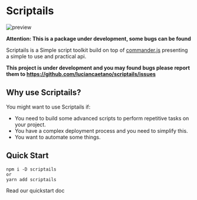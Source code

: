 # Scriptails


![preview](https://media.giphy.com/media/L0SKuIdItTmOOiTlwg/giphy.gif "Prewview")

**Attention: This is a package under development, some bugs can be found**

Scriptails is a Simple script toolkit build on top of [commander.js](https://github.com/tj/commander.js) presenting a simple to use and practical api.

**This project is under development and you may found bugs please report them to https://github.com/luciancaetano/scriptails/issues**

## Why use Scriptails?
You might want to use Scriptails if:
- You need to build some advanced scripts to perform repetitive tasks on your project.
- You have a complex deployment process and you need to simplify this.
- You want to automate some things.

## Quick Start
    npm i -D scriptails
    or
    yarn add scriptails

Read our quickstart doc
